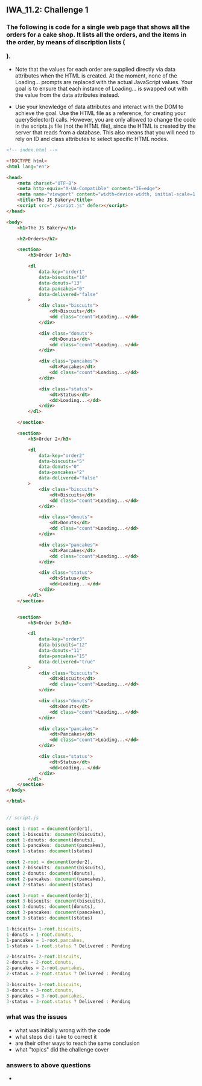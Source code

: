 ## IWA_11.2: Challenge 1
### The following is code for a single web page that shows all the orders for a cake shop. It lists all the orders, and the items in the order, by means of discription lists (<dl>).

 

* Note that the values for each order are supplied directly via data attributes when the HTML is created. At the moment, none of the Loading... prompts are replaced with the actual JavaScript values. Your goal is to ensure that each instance of Loading... is swapped out with the value from the data attributes instead.

 

* Use your knowledge of data attributes and interact with the DOM to achieve the goal. Use the HTML file as a reference, for creating your querySelector() calls. However, you are only allowed to change the code in the scripts.js file (not the HTML file), since the HTML is created by the server that reads from a database. This also means that you will need to rely on ID and class attributes to select specific HTML nodes.

 
``` html
<!-- index.html -->

<!DOCTYPE html>
<html lang="en">

<head>
    <meta charset="UTF-8">
    <meta http-equiv="X-UA-Compatible" content="IE=edge">
    <meta name="viewport" content="width=device-width, initial-scale=1.0">
    <title>The JS Bakery</title>
    <script src="./script.js" defer></script>
</head>

<body>
    <h1>The JS Bakery</h1>

    <h2>Orders</h2>

    <section>
        <h3>Order 1</h3>

        <dl 
            data-key="order1" 
            data-biscuits="10" 
            data-donuts="13" 
            data-pancakes="0" 
            data-delivered="false"
        >
            <div class="biscuits">
                <dt>Biscuits</dt>
                <dd class="count">Loading...</dd>
            </div>

            <div class="donuts">
                <dt>Donuts</dt>
                <dd class="count">Loading...</dd>
            </div>

            <div class="pancakes">
                <dt>Pancakes</dt>
                <dd class="count">Loading...</dd>
            </div>

            <div class="status">
                <dt>Status</dt>
                <dd>Loading...</dd>
            </div>
        </dl>

    </section>

    <section>
        <h3>Order 2</h3>

        <dl 
            data-key="order2" 
            data-biscuits="5" 
            data-donuts="0" 
            data-pancakes="2" 
            data-delivered="false"
        >
            <div class="biscuits">
                <dt>Biscuits</dt>
                <dd class="count">Loading...</dd>
            </div>

            <div class="donuts">
                <dt>Donuts</dt>
                <dd class="count">Loading...</dd>
            </div>

            <div class="pancakes">
                <dt>Pancakes</dt>
                <dd class="count">Loading...</dd>
            </div>

            <div class="status">
                <dt>Status</dt>
                <dd>Loading...</dd>
            </div>
        </dl>
    </section>


    <section>
        <h3>Order 3</h3>

        <dl 
            data-key="order3" 
            data-biscuits="12" 
            data-donuts="11" 
            data-pancakes="15" 
            data-delivered="true"
        >
            <div class="biscuits">
                <dt>Biscuits</dt>
                <dd class="count">Loading...</dd>
            </div>

            <div class="donuts">
                <dt>Donuts</dt>
                <dd class="count">Loading...</dd>
            </div>

            <div class="pancakes">
                <dt>Pancakes</dt>
                <dd class="count">Loading...</dd>
            </div>

            <div class="status">
                <dt>Status</dt>
                <dd>Loading...</dd>
            </div>
        </dl>
    </section>
</body>

</html>
 
```
 

``` js
// script.js

const 1-root = document(order1),
const 1-biscuits: document(biscuits),
const 1-donuts: document(donuts),
const 1-pancakes: document(pancakes),
const 1-status: document(status)

const 2-root = document(order2),
const 2-biscuits: document(biscuits),
const 2-donuts: document(donuts),
const 2-pancakes: document(pancakes),
const 2-status: document(status)

const 3-root = document(order3),
const 3-biscuits: document(biscuits),
const 3-donuts: document(donuts),
const 3-pancakes: document(pancakes),
const 3-status: document(status)

1-biscuits= 1-root.biscuits,
1-donuts = 1-root.donuts,
1-pancakes = 1-root.pancakes,
1-status = 1-root.status ? Delivered : Pending

2-biscuits= 2-root.biscuits,
2-donuts = 2-root.donuts,
2-pancakes = 2-root.pancakes,
2-status = 2-root.status ? Delivered : Pending

3-biscuits= 3-root.biscuits,
3-donuts = 3-root.donuts,
3-pancakes = 3-root.pancakes,
3-status = 3-root.status ? Delivered : Pending
```

### what was the issues
* what was initially wrong with the code
* what steps did i take to correct it
* are their other ways to reach the same conclusion
* what "topics" did the challenge cover

### answers to above questions
* 